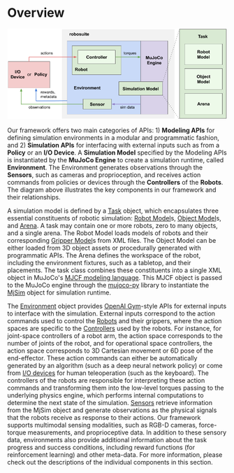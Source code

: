 # Overview

![module_overview_diagram](../images/module_overview.png)

Our framework offers two main categories of APIs: 1) **Modeling APIs** for defining simulation environments in a modular and programmatic fashion, and 2) **Simulation APIs** for interfacing with external inputs such as from a **Policy** or an **I/O Device**. A **Simulation Model** specified by the Modeling APIs is instantiated by the **MuJoCo Engine** to create a simulation runtime, called **Environment**. The Environment generates observations through the **Sensors**, such as cameras and proprioception, and receives action commands from policies or devices through the **Controllers** of the **Robots**. The diagram above illustrates the key components in our framework and their relationships.

A simulation model is defined by a [Task](../modeling/task) object, which encapsulates three essential constituents of robotic simulation: [Robot Model](../modeling/robot_model)s, [Object Model](../modeling/object_model)s, and [Arena](../modeling/arena). A task may contain one or more robots, zero to many objects, and a single arena. The Robot Model loads models of robots and their corresponding [Gripper Model](../modeling/gripper_model)s from XML files. The Object Model can be either loaded from 3D object assets or procedurally generated with programmatic APIs. The Arena defines the workspace of the robot, including the environment fixtures, such as a tabletop, and their placements. The task class combines these constituents into a single XML object in MuJoCo's [MJCF modeling language](http://www.mujoco.org/book/XMLreference.html). This MJCF object is passed to the MuJoCo engine through the [mujoco-py](https://openai.github.io/mujoco-py/build/html/index.html) library to instantiate the [MjSim](https://openai.github.io/mujoco-py/build/html/reference.html#mjsim-basic-simulation) object for simulation runtime.

The [Environment](environments) object provides [OpenAI Gym](https://gym.openai.com/)-style APIs for external inputs to interface with the simulation. External inputs correspond to the action commands used to control the [Robots](robots) and their grippers, where the action spaces are specific to the [Controllers](controllers) used by the robots. For instance, for joint-space controllers of a robot arm, the action space corresponds to the number of joints of the robot, and for operational space controllers, the action space corresponds to 3D Cartesian movement or 6D pose of the end-effector. These action commands can either be automatically generated by an algorithm (such as a deep neural network policy) or come from [I/O devices](devices) for human teleoperation (such as the keyboard). The controllers of the robots are responsible for interpreting these action commands and transforming them into the low-level torques passing to the underlying physics engine, which performs internal computations to determine the next state of the simulation. [Sensors](./sensors) retrieve information from the MjSim object and generate observations as the physical signals that the robots receive as response to their actions. Our framework supports multimodal sensing modalities, such as RGB-D cameras, force-torque measurements, and proprioceptive data. In addition to these sensory data, environments also provide additional information about the task progress and success conditions, including reward functions (for reinforcement learning) and other meta-data. For more information, please check out the descriptions of the individual components in this section.

